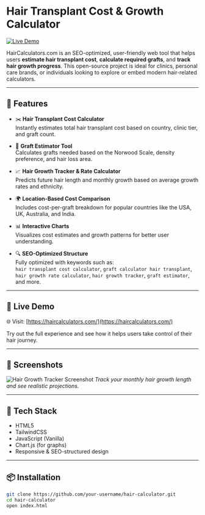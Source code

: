 # Hair Transplant Cost & Growth Calculator

[![Live Demo](https://img.shields.io/badge/Demo-haircalculators.com-blue)](https://haircalculators.com/)

HairCalculators.com is an SEO-optimized, user-friendly web tool that helps users **estimate hair transplant cost**, **calculate required grafts**, and **track hair growth progress**. This open-source project is ideal for clinics, personal care brands, or individuals looking to explore or embed modern hair-related calculators.

---

## 🌟 Features

- ✂️ **Hair Transplant Cost Calculator**  
  Instantly estimates total hair transplant cost based on country, clinic tier, and graft count.

- 🧠 **Graft Estimator Tool**  
  Calculates grafts needed based on the Norwood Scale, density preference, and hair loss area.

- 📈 **Hair Growth Tracker & Rate Calculator**  
  Predicts future hair length and monthly growth based on average growth rates and ethnicity.

- 🌍 **Location-Based Cost Comparison**  
  Includes cost-per-graft breakdown for popular countries like the USA, UK, Australia, and India.

- 📊 **Interactive Charts**  
  Visualizes cost estimates and growth patterns for better user understanding.

- 🔍 **SEO-Optimized Structure**  
  Fully optimized with keywords such as:  
  `hair transplant cost calculator`, `graft calculator hair transplant`, `hair growth rate calculator`, `hair growth tracker`, `graft estimator`, and more.

---

## 🚀 Live Demo

🌐 Visit: [https://haircalculators.com/](https://haircalculators.com/)

Try out the full experience and see how it helps users take control of their hair journey.

---

## 📸 Screenshots


![Hair Growth Tracker Screenshot](demo-image-2.png)
*Track your monthly hair growth length and see realistic projections.*

---

## 🔧 Tech Stack

- HTML5  
- TailwindCSS  
- JavaScript (Vanilla)  
- Chart.js (for graphs)  
- Responsive & SEO-structured design  

---

## 📦 Installation

```bash
git clone https://github.com/your-username/hair-calculator.git
cd hair-calculator
open index.html
